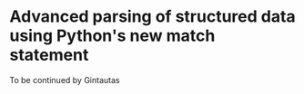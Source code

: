 # Advanced parsing of structured data using Python's new match statement


To be continued by Gintautas
